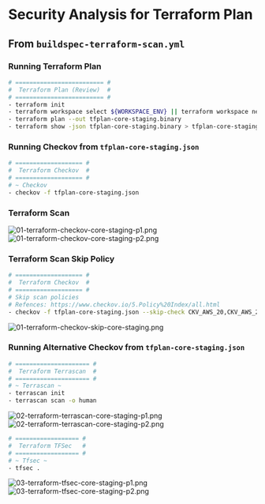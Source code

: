 # Security Analysis for Terraform Plan

## From `buildspec-terraform-scan.yml`

### Running Terraform Plan

```bash
# ========================= #
#  Terraform Plan (Review)  #
# ========================= #
- terraform init
- terraform workspace select ${WORKSPACE_ENV} || terraform workspace new ${WORKSPACE_ENV}
- terraform plan --out tfplan-core-staging.binary
- terraform show -json tfplan-core-staging.binary > tfplan-core-staging.json
```

### Running Checkov from `tfplan-core-staging.json`

```bash
# =================== #
#  Terraform Checkov  #
# =================== #
# ~ Checkov
- checkov -f tfplan-core-staging.json
```

### Terraform Scan

![01-terraform-checkov-core-staging-p1.png](assets/terraform/01-terraform-checkov-core-staging-p1.png)
![01-terraform-checkov-core-staging-p2.png](assets/terraform/01-terraform-checkov-core-staging-p2.png)

### Terraform Scan Skip Policy

```bash
# =================== #
#  Terraform Checkov  #
# =================== #
# Skip scan policies
# Refences: https://www.checkov.io/5.Policy%20Index/all.html
- checkov -f tfplan-core-staging.json --skip-check CKV_AWS_20,CKV_AWS_24,CKV_AWS_130,CKV2_AWS_5,CKV2_AWS_11,CKV2_AWS_12,CKV2_AWS_19
```

![01-terraform-checkov-skip-core-staging.png](assets/terraform/01-terraform-checkov-skip-core-staging.png)

### Running Alternative Checkov from `tfplan-core-staging.json`

```bash
# ===================== #
#  Terraform Terrascan  #
# ===================== #
# ~ Terrascan ~
- terrascan init
- terrascan scan -o human
```

![02-terraform-terrascan-core-staging-p1.png](assets/terraform/02-terraform-terrascan-core-staging-p1.png)
![02-terraform-terrascan-core-staging-p2.png](assets/terraform/02-terraform-terrascan-core-staging-p2.png)

```bash
# ================== #
#  Terraform TFSec   #
# ================== #
# ~ Tfsec ~
- tfsec .
```

![03-terraform-tfsec-core-staging-p1.png](assets/terraform/03-terraform-tfsec-core-staging-p1.png)
![03-terraform-tfsec-core-staging-p2.png](assets/terraform/03-terraform-tfsec-core-staging-p2.png)
